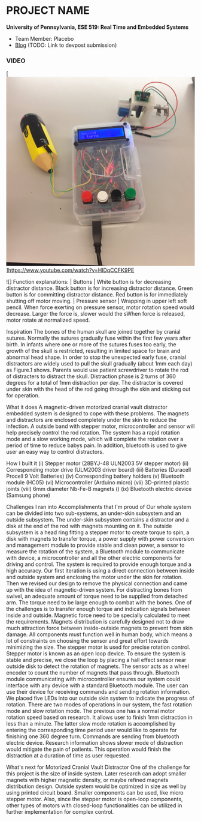 PROJECT NAME
============

**University of Pennsylvania, ESE 519: Real Time and Embedded Systems**

* Team Member: Placebo
* [Blog](https://devpost.com/software/project-name) (TODO: Link to devpost submission)

### VIDEO
[![](images/IMG_9743.JPG)]https://www.youtube.com/watch?v=HlDqCCFK9PE

![]
Function explanations:
| Buttons | 
White button is for decreasing distractor distance.
Black button is for increasing distractor distance.
Green button is for committing distractor distance. 
Red button is for immediately shutting off motor moving.
| Pressure sensor |
Wrapping in upper left soft pencil. When force exerting on pressure sensor, motor rotation speed would decrease. Larger the force is, slower would the sWhen force is released, motor rotate at normalized speed.

Inspiration
The bones of the human skull are joined together by cranial sutures. Normally the sutures gradually fuse within the first few years after birth. In infants where one or more of the sutures fuses too early, the growth of the skull is restricted, resulting in limited space for brain and abnormal head shape. In order to stop the unexpected early fuse, cranial distractors are widely used to pull the skull gradually (about 1mm each day) as Figure.1 shows. Parents would use patient screwdriver to rotate the rod of distracters to distract the skull. Distraction phase is 2 turns of 360 degrees for a total of 1mm distraction per day. The distractor is covered under skin with the head of the rod going through the skin and sticking out for operation. 

What it does
A magnetic-driven motorized cranial vault distractor embedded system is designed to cope with these problems. The magnets and distractors are enclosed completely under the skin to reduce the infection. A outside band with stepper motor, microcontroller and sensor will help precisely control the rod rotation. The system has a rapid rotation mode and a slow working mode, which will complete the rotation over a period of time to reduce babys pain. In addition, bluetooth is used to give user an easy way to control distractors.

How I built it
(i) Stepper motor (28BYJ-48 ULN2003 5V stepper motor) (ii) Corresponding motor drive (ULM2003 driver board) (iii) Batteries (Duracell Procell 9 Volt Batteries) (iv) Corresponding battery holders (v) Bluetooth module (HC05) (vi) Microcontroller (Arduino micro) (vii) 3D-printed plastic joints (viii) 6mm diameter Nb-Fe-B magnets () (ix) Bluetooth electric device (Samsung phone)

Challenges I ran into
Accomplishments that I'm proud of
Our whole system can be divided into two sub-systems, an under-skin subsystem and an outside subsystem. The under-skin subsystem contains a distractor and a disk at the end of the rod with magnets mounting on it. The outside subsystem is a head ring fitting a stepper motor to create torque to spin, a disk with magnets to transfer torque, a power supply with power conversion and management module to provide stable and clean power, a sensor to measure the rotation of the system, a Bluetooth module to communicate with device, a microcontroller and all the other electric components for driving and control. The system is required to provide enough torque and a high accuracy. Our first iteration is using a direct connection between inside and outside system and enclosing the motor under the skin for rotation. Then we revised our design to remove the physical connection and came up with the idea of magnetic-driven system. For distracting bones from swivel, an adequate amount of torque need to be supplied from detached arm. The torque need to be large enough to combat with the bones. One of the challenges is to transfer enough torque and indication signals between inside and outside. Magnetic force need to be specially calculated to meet the requirements. Magnets distribution is carefully designed not to draw much attraction force between inside-outside magnets to prevent from skin damage. All components must function well in human body, which means a lot of constraints on choosing the sensor and great effort towards minimizing the size. The stepper motor is used for precise rotation control. Stepper motor is known as an open loop device. To ensure the system is stable and precise, we close the loop by placing a hall effect sensor near outside disk to detect the rotation of magnets. The sensor acts as a wheel encoder to count the number of magnets that pass through. Bluetooth module communicating with microcontroller ensures our system could interface with any device with a standard Bluetooth module. The user can use their device for receiving commands and sending rotation information. We placed five LEDs into our outside skin system to indicate the progress of rotation. There are two modes of operations in our system, the fast rotation mode and slow rotation mode. The previous one has a normal motor rotation speed based on research. It allows user to finish 1mm distraction in less than a minute. The latter slow mode rotation is accomplished by entering the corresponding time period user would like to operate for finishing one 360 degree turn. Commands are sending from bluetooth electric device. Research information shows slower mode of distraction would mitigate the pain of patients. This operation would finish the distraction at a duration of time as user requested.

What's next for Motorized Cranial Vault Distractor
One of the challenge for this project is the size of inside system. Later research can adopt smaller magnets with higher magnetic density, or maybe refined magnets distribution design. Outside system would be optimized in size as well by using printed circuit board. Smaller components can be used, like micro stepper motor. Also, since the stepper motor is open-loop components, other types of motors with closed-loop functionalities can be utilized in further implementation for complex control.